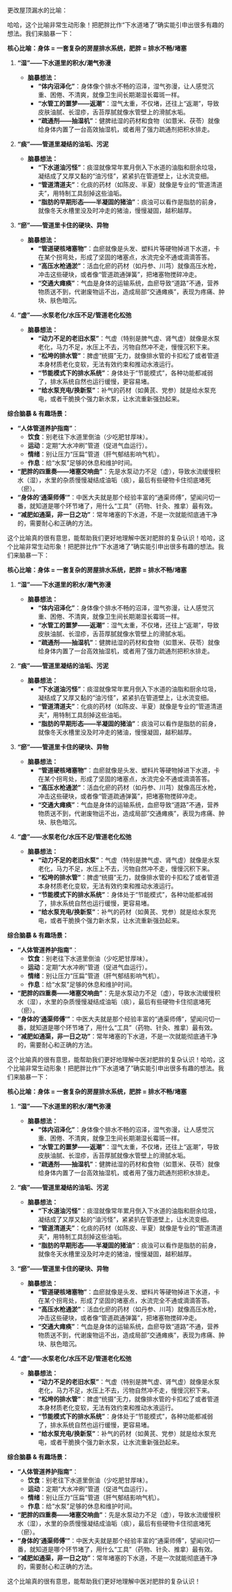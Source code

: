 更改屋顶漏水的比喻：

哈哈，这个比喻非常生动形象！把肥胖比作“下水道堵了”确实能引申出很多有趣的想法。我们来脑暴一下：

**核心比喻：身体 = 一套复杂的房屋排水系统，肥胖 = 排水不畅/堵塞**

1.  **“湿”——下水道里的积水/潮气弥漫**
    *   **脑暴想法：**
        *   **“体内沼泽化”**：身体像个排水不畅的沼泽，湿气弥漫，让人感觉沉重、困倦、不清爽，就像卫生间长期潮湿长霉斑一样。
        *   **“水管工的噩梦——返潮”**：湿气太重，不仅堵，还往上“返潮”，导致皮肤油腻、长湿疹，舌苔厚腻就像水管壁上的滑腻水垢。
        *   **“疏通剂——抽湿机”**：健脾祛湿的药材和食物（如薏米、茯苓）就像给身体内置了一台高效抽湿机，或者用了强力疏通剂把积水排走。

2.  **“痰”——管道里凝结的油垢、污泥**
    *   **脑暴想法：**
        *   **“下水道油污怪”**：痰湿就像常年累月倒入下水道的油脂和厨余垃圾，凝结成了又厚又黏的“油污怪”，紧紧扒在管道壁上，让水流变细。
        *   **“管道清道夫”**：化痰的药材（如陈皮、半夏）就像是专业的“管道清道夫”，用特制工具刮掉这些油垢。
        *   **“脂肪的早期形态——半凝固的猪油”**：痰浊可以看作是脂肪的前身，就像冬天水槽里没及时冲走的猪油，慢慢凝固，越积越厚。

3.  **“瘀”——管道里卡住的硬块、异物**
    *   **脑暴想法：**
        *   **“管道硬核堵塞物”**：血瘀就像是头发、塑料片等硬物掉进下水道，卡在某个拐弯处，形成了坚固的堵塞点，水流完全不通或滴滴答答。
        *   **“高压水枪通淤”**：活血化瘀的药材（如丹参、川芎）就像高压水枪，冲击这些硬块，或者像“管道疏通弹簧”，把堵塞物搅碎冲走。
        *   **“交通大瘫痪”**：气血是身体的运输系统，血瘀导致“道路”不通，营养物质送不到，代谢废物运不出，造成局部“交通瘫痪”，表现为疼痛、肿块、肤色暗沉。

4.  **“虚”——水泵老化/水压不足/管道老化松弛**
    *   **脑暴想法：**
        *   **“动力不足的老旧水泵”**：气虚（特别是脾气虚、肾气虚）就像是水泵老化，马力不足，水压上不去，污物自然冲不走，慢慢沉积下来。
        *   **“松垮的排水管”**：脾虚“统摄”无力，就像排水管的卡扣松了或者管道本身材质老化变软，无法有效约束和推动水液运行。
        *   **“节能模式下的排水系统”**：身体处于“节能模式”，各种功能都减弱了，排水系统自然也运行缓慢，更容易堵。
        *   **“给水泵充电/换新泵”**：补气的药材（如黄芪、党参）就是给水泵充电，或者干脆换个强力新水泵，让水流重新强劲起来。

**综合脑暴 & 有趣场景：**

*   **“人体管道养护指南”**：
    *   **饮食**：别老往下水道里倒油（少吃肥甘厚味）。
    *   **运动**：定期“大水冲刷”管道（促进气血运行）。
    *   **情绪**：别让压力“压扁”管道（肝气郁结影响气机）。
    *   **作息**：给“水泵”足够的休息和维护时间。
*   **“肥胖的四重奏——堵塞交响曲”**：先是水泵动力不足（虚），导致水流缓慢积水（湿），水里的杂质慢慢凝结成油垢（痰），最后有些硬物卡住彻底堵死（瘀）。
*   **“身体的‘通渠师傅’”**：中医大夫就是那个经验丰富的“通渠师傅”，望闻问切一番，就知道是哪个环节堵了，用什么“工具”（药物、针灸、推拿）最有效。
*   **“减肥如通渠，非一日之功”**：常年堵塞的下水道，不是一次就能彻底通干净的，需要耐心和正确的方法。

这个比喻真的很有意思，能帮助我们更好地理解中医对肥胖的复杂认识！哈哈，这个比喻非常生动形象！把肥胖比作“下水道堵了”确实能引申出很多有趣的想法。我们来脑暴一下：

**核心比喻：身体 = 一套复杂的房屋排水系统，肥胖 = 排水不畅/堵塞**

1.  **“湿”——下水道里的积水/潮气弥漫**
    *   **脑暴想法：**
        *   **“体内沼泽化”**：身体像个排水不畅的沼泽，湿气弥漫，让人感觉沉重、困倦、不清爽，就像卫生间长期潮湿长霉斑一样。
        *   **“水管工的噩梦——返潮”**：湿气太重，不仅堵，还往上“返潮”，导致皮肤油腻、长湿疹，舌苔厚腻就像水管壁上的滑腻水垢。
        *   **“疏通剂——抽湿机”**：健脾祛湿的药材和食物（如薏米、茯苓）就像给身体内置了一台高效抽湿机，或者用了强力疏通剂把积水排走。

2.  **“痰”——管道里凝结的油垢、污泥**
    *   **脑暴想法：**
        *   **“下水道油污怪”**：痰湿就像常年累月倒入下水道的油脂和厨余垃圾，凝结成了又厚又黏的“油污怪”，紧紧扒在管道壁上，让水流变细。
        *   **“管道清道夫”**：化痰的药材（如陈皮、半夏）就像是专业的“管道清道夫”，用特制工具刮掉这些油垢。
        *   **“脂肪的早期形态——半凝固的猪油”**：痰浊可以看作是脂肪的前身，就像冬天水槽里没及时冲走的猪油，慢慢凝固，越积越厚。

3.  **“瘀”——管道里卡住的硬块、异物**
    *   **脑暴想法：**
        *   **“管道硬核堵塞物”**：血瘀就像是头发、塑料片等硬物掉进下水道，卡在某个拐弯处，形成了坚固的堵塞点，水流完全不通或滴滴答答。
        *   **“高压水枪通淤”**：活血化瘀的药材（如丹参、川芎）就像高压水枪，冲击这些硬块，或者像“管道疏通弹簧”，把堵塞物搅碎冲走。
        *   **“交通大瘫痪”**：气血是身体的运输系统，血瘀导致“道路”不通，营养物质送不到，代谢废物运不出，造成局部“交通瘫痪”，表现为疼痛、肿块、肤色暗沉。

4.  **“虚”——水泵老化/水压不足/管道老化松弛**
    *   **脑暴想法：**
        *   **“动力不足的老旧水泵”**：气虚（特别是脾气虚、肾气虚）就像是水泵老化，马力不足，水压上不去，污物自然冲不走，慢慢沉积下来。
        *   **“松垮的排水管”**：脾虚“统摄”无力，就像排水管的卡扣松了或者管道本身材质老化变软，无法有效约束和推动水液运行。
        *   **“节能模式下的排水系统”**：身体处于“节能模式”，各种功能都减弱了，排水系统自然也运行缓慢，更容易堵。
        *   **“给水泵充电/换新泵”**：补气的药材（如黄芪、党参）就是给水泵充电，或者干脆换个强力新水泵，让水流重新强劲起来。

**综合脑暴 & 有趣场景：**

*   **“人体管道养护指南”**：
    *   **饮食**：别老往下水道里倒油（少吃肥甘厚味）。
    *   **运动**：定期“大水冲刷”管道（促进气血运行）。
    *   **情绪**：别让压力“压扁”管道（肝气郁结影响气机）。
    *   **作息**：给“水泵”足够的休息和维护时间。
*   **“肥胖的四重奏——堵塞交响曲”**：先是水泵动力不足（虚），导致水流缓慢积水（湿），水里的杂质慢慢凝结成油垢（痰），最后有些硬物卡住彻底堵死（瘀）。
*   **“身体的‘通渠师傅’”**：中医大夫就是那个经验丰富的“通渠师傅”，望闻问切一番，就知道是哪个环节堵了，用什么“工具”（药物、针灸、推拿）最有效。
*   **“减肥如通渠，非一日之功”**：常年堵塞的下水道，不是一次就能彻底通干净的，需要耐心和正确的方法。

这个比喻真的很有意思，能帮助我们更好地理解中医对肥胖的复杂认识！哈哈，这个比喻非常生动形象！把肥胖比作“下水道堵了”确实能引申出很多有趣的想法。我们来脑暴一下：

**核心比喻：身体 = 一套复杂的房屋排水系统，肥胖 = 排水不畅/堵塞**

1.  **“湿”——下水道里的积水/潮气弥漫**
    *   **脑暴想法：**
        *   **“体内沼泽化”**：身体像个排水不畅的沼泽，湿气弥漫，让人感觉沉重、困倦、不清爽，就像卫生间长期潮湿长霉斑一样。
        *   **“水管工的噩梦——返潮”**：湿气太重，不仅堵，还往上“返潮”，导致皮肤油腻、长湿疹，舌苔厚腻就像水管壁上的滑腻水垢。
        *   **“疏通剂——抽湿机”**：健脾祛湿的药材和食物（如薏米、茯苓）就像给身体内置了一台高效抽湿机，或者用了强力疏通剂把积水排走。

2.  **“痰”——管道里凝结的油垢、污泥**
    *   **脑暴想法：**
        *   **“下水道油污怪”**：痰湿就像常年累月倒入下水道的油脂和厨余垃圾，凝结成了又厚又黏的“油污怪”，紧紧扒在管道壁上，让水流变细。
        *   **“管道清道夫”**：化痰的药材（如陈皮、半夏）就像是专业的“管道清道夫”，用特制工具刮掉这些油垢。
        *   **“脂肪的早期形态——半凝固的猪油”**：痰浊可以看作是脂肪的前身，就像冬天水槽里没及时冲走的猪油，慢慢凝固，越积越厚。

3.  **“瘀”——管道里卡住的硬块、异物**
    *   **脑暴想法：**
        *   **“管道硬核堵塞物”**：血瘀就像是头发、塑料片等硬物掉进下水道，卡在某个拐弯处，形成了坚固的堵塞点，水流完全不通或滴滴答答。
        *   **“高压水枪通淤”**：活血化瘀的药材（如丹参、川芎）就像高压水枪，冲击这些硬块，或者像“管道疏通弹簧”，把堵塞物搅碎冲走。
        *   **“交通大瘫痪”**：气血是身体的运输系统，血瘀导致“道路”不通，营养物质送不到，代谢废物运不出，造成局部“交通瘫痪”，表现为疼痛、肿块、肤色暗沉。

4.  **“虚”——水泵老化/水压不足/管道老化松弛**
    *   **脑暴想法：**
        *   **“动力不足的老旧水泵”**：气虚（特别是脾气虚、肾气虚）就像是水泵老化，马力不足，水压上不去，污物自然冲不走，慢慢沉积下来。
        *   **“松垮的排水管”**：脾虚“统摄”无力，就像排水管的卡扣松了或者管道本身材质老化变软，无法有效约束和推动水液运行。
        *   **“节能模式下的排水系统”**：身体处于“节能模式”，各种功能都减弱了，排水系统自然也运行缓慢，更容易堵。
        *   **“给水泵充电/换新泵”**：补气的药材（如黄芪、党参）就是给水泵充电，或者干脆换个强力新水泵，让水流重新强劲起来。

**综合脑暴 & 有趣场景：**

*   **“人体管道养护指南”**：
    *   **饮食**：别老往下水道里倒油（少吃肥甘厚味）。
    *   **运动**：定期“大水冲刷”管道（促进气血运行）。
    *   **情绪**：别让压力“压扁”管道（肝气郁结影响气机）。
    *   **作息**：给“水泵”足够的休息和维护时间。
*   **“肥胖的四重奏——堵塞交响曲”**：先是水泵动力不足（虚），导致水流缓慢积水（湿），水里的杂质慢慢凝结成油垢（痰），最后有些硬物卡住彻底堵死（瘀）。
*   **“身体的‘通渠师傅’”**：中医大夫就是那个经验丰富的“通渠师傅”，望闻问切一番，就知道是哪个环节堵了，用什么“工具”（药物、针灸、推拿）最有效。
*   **“减肥如通渠，非一日之功”**：常年堵塞的下水道，不是一次就能彻底通干净的，需要耐心和正确的方法。

这个比喻真的很有意思，能帮助我们更好地理解中医对肥胖的复杂认识！